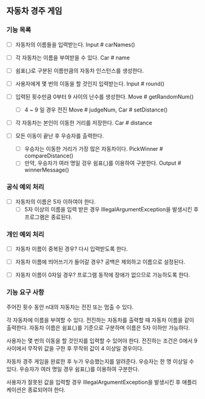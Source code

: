## 자동차 경주 게임

### 기능 목록
- [ ] 자동차의 이름들을 입력받는다. Input # carNames()
- [ ] 각 자동차는 이름을 부여받을 수 있다. Car # name
- [ ] 쉼표(,)로 구분된 이름만큼의 자동차 인스턴스를 생성한다.

- [ ] 사용자에게 몇 번의 이동을 할 것인지 입력받는다. Input # round()
- [ ] 입력된 횟수만큼 0부터 9 사이의 난수를 생성한다. Move # getRandomNum()
    - [ ] 4 ~ 9 일 경우 전진 Move # judgeNum, Car # setDistance()
- [ ] 각 자동차는 본인이 이동한 거리를 저장한다. Car # distance
- [ ] 모든 이동이 끝난 후 우승자를 출력한다.
  - [ ] 우승자는 이동한 거리가 가장 많은 자동차이다. PickWinner # compareDistance()
  - [ ] 만약, 우승자가 여러 명일 겅우 쉼표(,)를 이용하여 구분한다. Output # winnerMessage()

### 공식 예외 처리
- [ ] 자동차의 이름은 5자 이하여야 한다.
  - [ ] 5자 이상의 이름을 입력 받은 경우 IllegalArgumentException을 발생시킨 후 프로그램은 종료된다.
### 개인 예외 처리
- [ ] 자동차 이름이 중복된 경우? 다시 입력받도록 한다.
- [ ] 자동차 이름에 띄어쓰기가 들어갈 경우? 공백은 제외하고 이름으로 설정된다.
- [ ] 자동차 이름이 0자일 경우? 프로그램 동작에 장애가 없으므로 가능하도록 한다.

    
### 기능 요구 사항
주어진 횟수 동안 n대의 자동차는 전진 또는 멈출 수 있다.

각 자동차에 이름을 부여할 수 있다. 
전진하는 자동차를 출력할 때 자동차 이름을 같이 출력한다.
자동차 이름은 쉼표(,)를 기준으로 구분하며 이름은 5자 이하만 가능하다.

사용자는 몇 번의 이동을 할 것인지를 입력할 수 있어야 한다.
전진하는 조건은 0에서 9 사이에서 무작위 값을 구한 후 무작위 값이 4 이상일 경우이다.

자동차 경주 게임을 완료한 후 누가 우승했는지를 알려준다.
우승자는 한 명 이상일 수 있다.
우승자가 여러 명일 경우 쉼표(,)를 이용하여 구분한다.

사용자가 잘못된 값을 입력할 경우 IllegalArgumentException을 발생시킨 후 애플리케이션은 종료되어야 한다.
